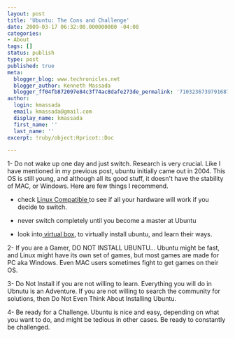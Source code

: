 ```yaml
---
layout: post
title: 'Ubuntu: The Cons and Challenge'
date: 2009-03-17 06:32:00.000000000 -04:00
categories:
- About
tags: []
status: publish
type: post
published: true
meta:
  blogger_blog: www.techronicles.net
  blogger_author: Kenneth Massada
  blogger_ff04fb872097e84c3f74ac8dafe273de_permalink: '7103236739791687512'
author:
  login: kmassada
  email: kmassada@gmail.com
  display_name: kmassada
  first_name: ''
  last_name: ''
excerpt: !ruby/object:Hpricot::Doc

---
```

<p>1- Do not wake up one day and just switch. Research is very crucial. Like I have mentioned in my previous post, ubuntu initially came out in 2004. This OS is still young, and although all its good stuff, it doesn't have the stability of MAC, or Windows. Here are few things I recommend.
<ul>
<li>check <a href="http://www.linuxcompatible.org/compatlist3.html">Linux Compatible </a> to see if all your hardware will work if you decide to switch.</li>
<p>
<li>never switch completely until you become a master at Ubuntu</li>
<p>
<li>look into<a href="http://www.virtualbox.org/"> virtual box</a>, to virtually install ubuntu, and learn their ways.</li>
</ul>
<p>2- If you are a Gamer, DO NOT INSTALL UBUNTU... Ubuntu might be fast, and Linux might have its own set of games, but most games are made for PC aka Windows. Even MAC users sometimes fight to get games on their OS.</p>
<p>3- Do Not Install if you are not willing to learn. Everything you will do in Ubnutu is an Adventure. If you are not willing to search the community for solutions, then Do Not Even Think About Installing Ubuntu.</p>
<p>4- Be ready for a Challenge. Ubuntu is nice and easy, depending on what you want to do, and might be tedious in other cases. Be ready to constantly be challenged.</p>
